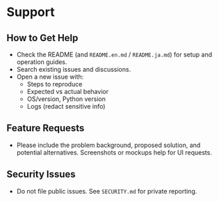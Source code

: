 # Support

## How to Get Help
- Check the README (and `README.en.md` / `README.ja.md`) for setup and
  operation guides.
- Search existing issues and discussions.
- Open a new issue with:
  - Steps to reproduce
  - Expected vs actual behavior
  - OS/version, Python version
  - Logs (redact sensitive info)

## Feature Requests
- Please include the problem background, proposed solution, and potential
  alternatives. Screenshots or mockups help for UI requests.

## Security Issues
- Do not file public issues. See `SECURITY.md` for private reporting.

